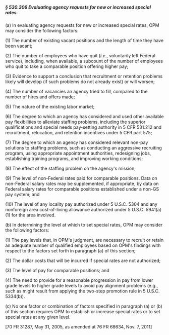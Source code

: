 ##### § 530.306 Evaluating agency requests for new or increased special rates. #####

(a) In evaluating agency requests for new or increased special rates, OPM may consider the following factors:

(1) The number of existing vacant positions and the length of time they have been vacant;

(2) The number of employees who have quit (*i.e.*, voluntarily left Federal service), including, when available, a subcount of the number of employees who quit to take a comparable position offering higher pay;

(3) Evidence to support a conclusion that recruitment or retention problems likely will develop (if such problems do not already exist) or will worsen;

(4) The number of vacancies an agency tried to fill, compared to the number of hires and offers made;

(5) The nature of the existing labor market;

(6) The degree to which an agency has considered and used other available pay flexibilities to alleviate staffing problems, including the superior qualifications and special needs pay-setting authority in 5 CFR 531.212 and recruitment, relocation, and retention incentives under 5 CFR part 575;

(7) The degree to which an agency has considered relevant non-pay solutions to staffing problems, such as conducting an aggressive recruiting program, using appropriate appointment authorities, redesigning jobs, establishing training programs, and improving working conditions;

(8) The effect of the staffing problem on the agency's mission;

(9) The level of non-Federal rates paid for comparable positions. Data on non-Federal salary rates may be supplemented, if appropriate, by data on Federal salary rates for comparable positions established under a non-GS pay system; and

(10) The level of any locality pay authorized under 5 U.S.C. 5304 and any nonforeign area cost-of-living allowance authorized under 5 U.S.C. 5941(a)(1) for the area involved.

(b) In determining the level at which to set special rates, OPM may consider the following factors:

(1) The pay levels that, in OPM's judgment, are necessary to recruit or retain an adequate number of qualified employees based on OPM's findings with respect to the factors set forth in paragraph (a) of this section;

(2) The dollar costs that will be incurred if special rates are not authorized;

(3) The level of pay for comparable positions; and

(4) The need to provide for a reasonable progression in pay from lower grade levels to higher grade levels to avoid pay alignment problems (e.g., such as might result from applying the two-step promotion rule in 5 U.S.C. 5334(b)).

(c) No one factor or combination of factors specified in paragraph (a) or (b) of this section requires OPM to establish or increase special rates or to set special rates at any given level.

[70 FR 31287, May 31, 2005, as amended at 76 FR 68634, Nov. 7, 2011]
